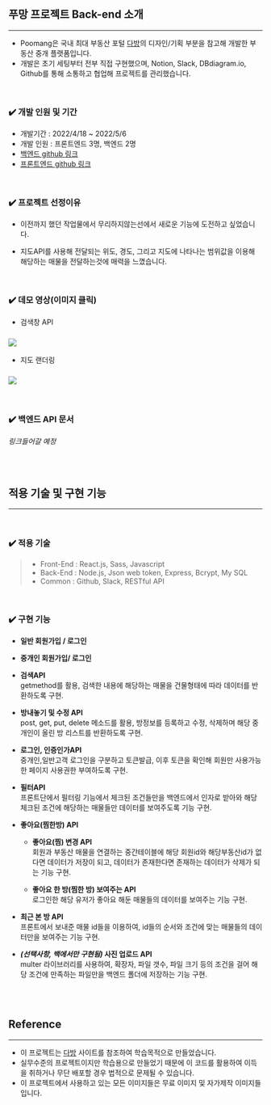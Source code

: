 ## 푸망 프로젝트 Back-end 소개

---

- Poomang은 국내 최대 부동산 포털 [다방](https://www.dabangapp.com/)의 디자인/기획 부분을 참고해 개발한 부동산 중개 플랫폼입니다.
- 개발은 초기 세팅부터 전부 직접 구현했으며, Notion, Slack, DBdiagram.io, Github를 통해 소통하고 협업해 프로젝트를 관리했습니다.

<br>

### ✔️ 개발 인원 및 기간

- 개발기간 : 2022/4/18 ~ 2022/5/6
- 개발 인원 : 프론트엔드 3명, 백엔드 2명
- [백엔드 github 링크](https://github.com/wecode-bootcamp-korea/justcode-4-2nd-poomuh-back)
- [프론트엔드 github 링크](https://github.com/wecode-bootcamp-korea/justcode-4-2nd-poomuh-front)

<br>

### ✔️ 프로젝트 선정이유

- 이전까지 했던 작업물에서 무리하지않는선에서 새로운 기능에 도전하고 싶었습니다.

- 지도API를 사용해 전달되는 위도, 경도, 그리고 지도에 나타나는 범위값을 이용해 해당하는 매물을 전달하는것에 매력을 느꼈습니다.

<br>

### ✔️ 데모 영상(이미지 클릭)
 
- 검색창 API
### <img src="gif/poomang_search.gif"> 
- 지도 랜더링
### <img src="gif/poomang_map.gif"> 

<br>

### ✔️ 백엔드 API 문서

_링크들어갈 예정_

<br>
<br>

## 적용 기술 및 구현 기능

---

<br>

### ✔️ 적용 기술

> - Front-End : React.js, Sass, Javascript
> - Back-End : Node.js, Json web token, Express, Bcrypt, My SQL
> - Common : Github, Slack, RESTful API

<br>

### ✔️ 구현 기능

- **일반 회원가입 / 로그인**

- **중개인 회원가입/ 로그인**

- **검색API**  
  getmethod를 활용, 검색한 내용에 해당하는 매물을 건물형태에 따라 데이터를 반환하도록 구현.

- **방내놓기 및 수정 API**  
  post, get, put, delete 메소드를 활용, 방정보를 등록하고 수정, 삭제하며 해당 중개인이 올린 방 리스트를 반환하도록 구현.

- **로그인, 인증인가API**  
  중개인,일반고객 로그인을 구분하고 토큰발급, 이후 토큰을 확인해 회원만 사용가능한 페이지 사용권한 부여하도록 구현.

- **필터API**  
  프론트단에서 필터링 기능에서 체크된 조건들만을 백엔드에서 인자로 받아와 해당 체크된 조건에 해당하는 매물들만 데이터를 보여주도록 기능 구현.

- **좋아요(찜한방) API**

  - **좋아요(찜) 변경 API**  
    회원과 부동산 매물을 연결하는 중간테이블에 해당 회원id와 해당부동산id가 없다면 데이터가 저장이 되고, 데이터가 존재한다면 존재하는 데이터가 삭제가 되는 기능 구현.

  - **좋아요 한 방(찜한 방) 보여주는 API**  
    로그인한 해당 유저가 좋아요 해둔 매물들의 데이터를 보여주는 기능 구현.

- **최근 본 방 API**  
  프론트에서 보내준 매물 id들을 이용하여,
  id들의 순서와 조건에 맞는 매물들의 데이터만을 보여주는 기능 구현.

- **_(선택사항, 백에서만 구현됨)_ 사진 업로드 API**  
  multer 라이브러리를 사용하여, 확장자, 파일 갯수, 파일 크기 등의 조건을 걸어 해당 조건에 만족하는 파일만을 백엔드 폴더에 저장하는 기능 구현.

<br>
<br>

## Reference

---

- 이 프로젝트는 [다방](https://www.dabangapp.com/) 사이트를 참조하여 학습목적으로 만들었습니다.
- 실무수준의 프로젝트이지만 학습용으로 만들었기 때문에 이 코드를 활용하여 이득을 취하거나 무단 배포할 경우 법적으로 문제될 수 있습니다.
- 이 프로젝트에서 사용하고 있는 모든 이미지들은 무료 이미지 및 자가제작 이미지들입니다.
